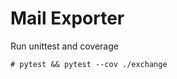 # Mail Exporter


Run unittest and coverage

```shell script
# pytest && pytest --cov ./exchange
```